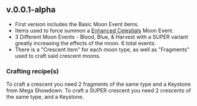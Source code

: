 ## v.0.0.1-alpha

- First version includes the Basic Moon Event items.
- Items used to force summon a [Enhanced Celestials](https://www.curseforge.com/minecraft/mc-mods/enhanced-celestials) Moon Event.
- 3 Different Moon Events - Blood, Blue, & Harvest with a SUPER variant greatly increasing the effects of the moon. 6 total events.
- There is a "Crescent item" for each moon type, as well as "Fragments" used to craft said crescent moons.

### **Crafting recipe(s)**
To craft a crescent you need 2 fragments of the same type and a Keystone from Mega Showdown.
To craft a SUPER crescent you need 2 crescents of the same type, and a Keystone.
